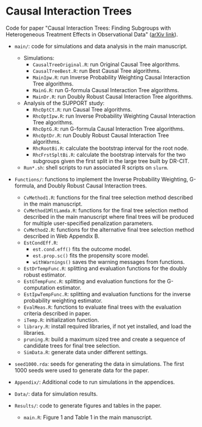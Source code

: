 # Causal Interaction Trees

Code for paper "Causal Interaction Trees: Finding Subgroups with Heterogeneous Treatment Effects in Observational Data" ([arXiv link](https://arxiv.org/abs/2003.03042)).

* `main/`: code for simulations and data analysis in the main manuscript.
  * Simulations:
    + `CausalTreeOriginal.R`: run Original Causal Tree algorithms.
    + `CausalTreeBest.R`: run Best Causal Tree algorithms.
    + `MainIpw.R`: run Inverse Probability Weighting Causal Interaction Tree algorithms.
    + `MainG.R`: run G-formula Causal Interaction Tree algorithms.
    + `MainDr.R`: run Doubly Robust Causal Interaction Tree algorithms.
  * Analysis of the SUPPORT study:
    + `RhcOptCt.R`: run Causal Tree algorithms.
    + `RhcOptIpw.R`: run Inverse Probability Weighting Causal Interaction Tree algorithms.
    + `RhcOptG.R`: run G-formula Causal Interaction Tree algorithms.
    + `RhcOptDr.R`: run Doubly Robust Causal Interaction Tree algorithms.
    + `RhcRootBi.R`: calculate the bootstrap interval for the root node.
    + `RhcFrstSpltBi.R`: calculate the bootstrap intervals for the two subgroups given the first split in the large tree built by DR-CIT.
  * `Run*.sh`: shell scripts to run associated R scripts on `slurm`.
  
* `Functions/`: functions to implement the Inverse Probability Weighting, G-formula, and Doubly Robust Causal Interaction trees.
  + `CvMethod1.R`: functions for the final tree selection method described in the main manuscript. 
  + `CvMethod1MltLamda.R`: functions for the final tree selection method described in the main manuscript where final trees will be produced for multiple user-specified penalization parameters.
  + `CvMethod2.R`: functions for the alternative final tree selection method described in Web Appendix B. 
  + `EstCondEff.R`: 
    + `est.cond.eff()` fits the outcome model. 
    + `est.prop.sc()` fits the propensity score model.
    + `withWarnings()` saves the warning messages from functions.
  + `EstDrTempFunc.R`: splitting and evaluation functions for the doubly robust estimator.
  + `EstGTempFunc.R`: splitting and evaluation functions for the G-computation estimator.
  + `EstIpwTempFunc.R`: splitting and evaluation functions for the inverse probability weighting estimator.
  + `EvalMeas.R`: functions to evaluate final trees with the evaluation criteria described in paper.
  + `iTemp.R`: initialization function.
  + `library.R`: install required libraries, if not yet installed, and load the libraries.
  + `pruning.R`: build a maximum sized tree and create a sequence of candidate trees for final tree selection.
  + `SimData.R`: generate data under different settings.

* `seed1000.rda`: seeds for generating the data in simulations. The first 1000 seeds were used to generate data for the paper.

* `Appendix/`: Additional code to run simulations in the appendices.

* `Data/`: data for simulation results.
  
* `Results/`: code to generate figures and tables in the paper.
  + `main.R`: Figure 1 and Table 1 in the main manuscript.
  
  
  